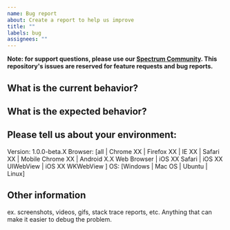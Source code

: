 ```yaml
---
name: Bug report
about: Create a report to help us improve
title: ""
labels: bug
assignees: ""
---
```


**Note: for support questions, please use our [Spectrum Community](https://spectrum.chat/debtcollective). This repository's issues are reserved for feature requests and bug reports.**

## What is the current behavior?

## What is the expected behavior?

## Please tell us about your environment:

Version: 1.0.0-beta.X
Browser: [all | Chrome XX | Firefox XX | IE XX | Safari XX | Mobile Chrome XX | Android X.X Web Browser | iOS XX Safari | iOS XX UIWebView | iOS XX WKWebView ]
OS: [Windows | Mac OS | Ubuntu | Linux]

## Other information

ex. screenshots, videos, gifs, stack trace reports, etc. Anything that can make it easier to debug the problem.
